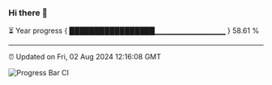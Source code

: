 ### Hi there 👋

⏳ Year progress { █████████████████▁▁▁▁▁▁▁▁▁▁▁▁▁ } 58.61 %

---

⏰ Updated on Fri, 02 Aug 2024 12:16:08 GMT

![Progress Bar CI](https://github.com/Shyam-Makwana/GitHub-Actions-Demo/workflows/Progress%20Bar%20CI/badge.svg)
